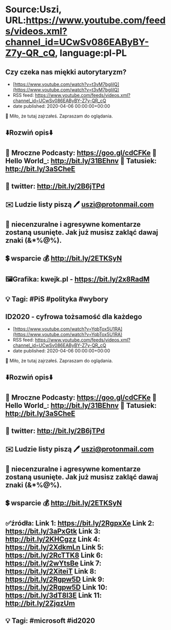 # Source:Uszi, URL:https://www.youtube.com/feeds/videos.xml?channel_id=UCwSv086EAByBY-Z7y-QR_cQ, language:pl-PL

## Czy czeka nas miękki autorytaryzm?
 - [https://www.youtube.com/watch?v=t3vM7bgIilQ](https://www.youtube.com/watch?v=t3vM7bgIilQ)
 - RSS feed: https://www.youtube.com/feeds/videos.xml?channel_id=UCwSv086EAByBY-Z7y-QR_cQ
 - date published: 2020-04-06 00:00:00+00:00

🤪 Miło, że tutaj zajrzałeś.  Zapraszam do oglądania.

⬇️Rozwiń opis⬇️
------------------------------------------------------------
👀 Mroczne Podcasty: https://goo.gl/cdCFKe
👀 Hello World_: http://bit.ly/31BEhnv
👀 Tatusiek: http://bit.ly/3aSCheE
------------------------------------------------------------
👀 twitter: http://bit.ly/2B6jTPd
------------------------------------------------------------
✉️ Ludzie listy piszą 
🖊️ uszi@protonmail.com
------------------------------------------------------------
👺 niecenzuralne i agresywne komentarze zostaną usunięte.  Jak już musisz zakląć dawaj znaki (&*%@%).
------------------------------------------------------------
💲 wsparcie
💰 http://bit.ly/2ETKSyN
-------------------------------------------------------------
🖼Grafika: 
kwejk.pl - https://bit.ly/2x8RadM
-------------------------------------------------------------
💡 Tagi: #PiS #polityka #wybory
--------------------------------------------------------------

## ID2020 - cyfrowa tożsamość dla każdego
 - [https://www.youtube.com/watch?v=YqbTox5U1RA](https://www.youtube.com/watch?v=YqbTox5U1RA)
 - RSS feed: https://www.youtube.com/feeds/videos.xml?channel_id=UCwSv086EAByBY-Z7y-QR_cQ
 - date published: 2020-04-06 00:00:00+00:00

🤪 Miło, że tutaj zajrzałeś.  Zapraszam do oglądania.

⬇️Rozwiń opis⬇️
------------------------------------------------------------
👀 Mroczne Podcasty: https://goo.gl/cdCFKe
👀 Hello World_: http://bit.ly/31BEhnv
👀 Tatusiek: http://bit.ly/3aSCheE
------------------------------------------------------------
👀 twitter: http://bit.ly/2B6jTPd
------------------------------------------------------------
✉️ Ludzie listy piszą 
🖊️ uszi@protonmail.com
------------------------------------------------------------
👺 niecenzuralne i agresywne komentarze zostaną usunięte.  Jak już musisz zakląć dawaj znaki (&*%@%).
------------------------------------------------------------
💲 wsparcie
💰 http://bit.ly/2ETKSyN
------------------------------------------------------------
✅źródła:
Link 1:                   https://bit.ly/2RgpxXe
Link 2:                   https://bit.ly/3aPxGtk
Link 3:                   http://bit.ly/2KHCgzz
Link 4:                   https://bit.ly/2XdkmLn
Link 5:                   https://bit.ly/2RcTTK8
Link 6:                   https://bit.ly/2wYtsBe
Link 7:                   https://bit.ly/2XiteiT
Link 8:                   https://bit.ly/2Rgpw5D
Link 9:                   https://bit.ly/2Rgpw5D
Link 10:                 https://bit.ly/3dT8l3E
Link 11:                 http://bit.ly/2ZjqzUm
-------------------------------------------------------------
💡 Tagi: #microsoft #id2020
--------------------------------------------------------------

